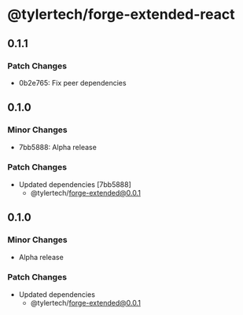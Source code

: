 # @tylertech/forge-extended-react

## 0.1.1

### Patch Changes

- 0b2e765: Fix peer dependencies

## 0.1.0

### Minor Changes

- 7bb5888: Alpha release

### Patch Changes

- Updated dependencies [7bb5888]
  - @tylertech/forge-extended@0.0.1

## 0.1.0

### Minor Changes

- Alpha release

### Patch Changes

- Updated dependencies
  - @tylertech/forge-extended@0.0.1
